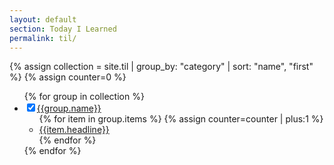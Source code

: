 ```yaml
---
layout: default
section: Today I Learned
permalink: til/
---
```

<div class="post-content">
{% assign collection = site.til | group_by: "category" | sort: "name", "first" %}
{% assign counter=0 %}

<div class="tree">
  <ul>
    {% for group in collection %}
    <li><input type="checkbox" id="{{group.name}}" checked><label for="{{group.name}}" id="{{group.name}}"><a href="{{site.baseurl}}{{group.name}}/">{{group.name}}</a></label>
    <ul>
      {% for item in group.items %}
        {% assign counter=counter | plus:1 %}
       <!-- <div class="tabordion"> -->
          <section id="section-{{item.slug}}-{{forloop.index}}">
            <li><a href="{{item.url | prepend: site.baseurl}}">{{item.headline}}</a></li>
          </section>
       <!-- </div> -->
      {% endfor %}
    </ul>
    </li>
    {% endfor %}
  </ul>
</div>